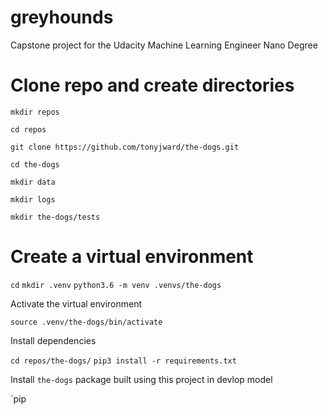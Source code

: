 # greyhounds
Capstone project for the Udacity Machine Learning Engineer Nano Degree

# Clone repo and create directories

`mkdir repos`

`cd repos`

`git clone https://github.com/tonyjward/the-dogs.git`

`cd the-dogs`

`mkdir data`

`mkdir logs`

`mkdir the-dogs/tests`


# Create a virtual environment 

`cd`
`mkdir .venv`
`python3.6 -m venv .venvs/the-dogs`

Activate the virtual environment

`source .venv/the-dogs/bin/activate`

Install dependencies 

`cd repos/the-dogs/`
`pip3 install -r requirements.txt`

Install `the-dogs` package built using this project in devlop model

`pip
